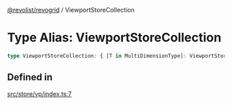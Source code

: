 [@revolist/revogrid](README.md) / ViewportStoreCollection

# Type Alias: ViewportStoreCollection

```ts
type ViewportStoreCollection: { [T in MultiDimensionType]: ViewportStore };
```

## Defined in

[src/store/vp/index.ts:7](https://github.com/revolist/revogrid/blob/93978cbf92b3c4002586c5528517b1ce86d856d9/src/store/vp/index.ts#L7)
